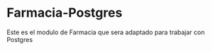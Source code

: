 Farmacia-Postgres
=================

Este es el modulo de Farmacia que sera adaptado para trabajar con Postgres
